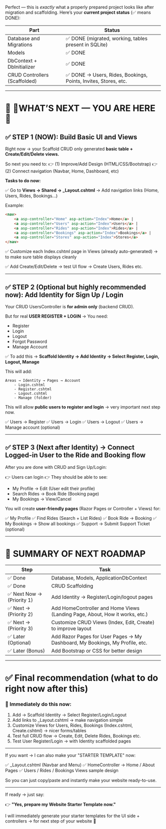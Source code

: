 Perfect — this is *exactly* what a properly prepared project looks like after migration and scaffolding.
Here’s your **current project status** (✅ means DONE):

| Part                          | Status                                                         |
| ----------------------------- | -------------------------------------------------------------- |
| Database and Migrations       | ✅ DONE (migrated, working, tables present in SQLite)           |
| Models                        | ✅ DONE                                                         |
| DbContext + DbInitializer     | ✅ DONE                                                         |
| CRUD Controllers (Scaffolded) | ✅ DONE → Users, Rides, Bookings, Points, Invites, Stores, etc. |

---

# 📌 🚦WHAT’S NEXT — YOU ARE HERE 🚦

## ✅ STEP 1 (NOW): Build Basic UI and Views

Right now → your Scaffold CRUD only generated **basic table + Create/Edit/Delete views.**

So next you need to:
👉 (1) Improve/Add Design (HTML/CSS/Bootstrap)
👉 (2) Connect navigation (Navbar, Home, Dashboard, etc)

**Tasks to do now:**

✅ Go to **Views → Shared → \_Layout.cshtml** → Add navigation links (Home, Users, Rides, Bookings...)

Example:

```html
<nav>
    <a asp-controller="Home" asp-action="Index">Home</a> |
    <a asp-controller="Users" asp-action="Index">Users</a> |
    <a asp-controller="Rides" asp-action="Index">Rides</a> |
    <a asp-controller="Bookings" asp-action="Index">Bookings</a> |
    <a asp-controller="Stores" asp-action="Index">Stores</a>
</nav>
```

✅ Customize each Index.cshtml page in Views (already auto-generated) → to make sure table displays cleanly

✅ Add Create/Edit/Delete → test UI flow → Create Users, Rides etc.

---

## ✅ STEP 2 (Optional but highly recommended now): Add Identity for Sign Up / Login

Your CRUD UsersController is **for admin only** (backend CRUD).

But for real **USER REGISTER + LOGIN** → You need:

* Register
* Login
* Logout
* Forgot Password
* Manage Account

✅ To add this → **Scaffold Identity → Add Identity → Select Register, Login, Logout, Manage**

This will add:

```
Areas → Identity → Pages → Account
    - Login.cshtml
    - Register.cshtml
    - Logout.cshtml
    - Manage (folder)
```

This will allow **public users to register and login** → very important next step now.

✅ Users → Register
✅ Users → Login
✅ Users → Logout
✅ Users → Manage account (optional)

---

## ✅ STEP 3 (Next after Identity) → Connect Logged-in User to the Ride and Booking flow

After you are done with CRUD and Sign Up/Login:

👉 Users can login
👉 They should be able to see:

* My Profile → Edit (User edit their profile)
* Search Rides → Book Ride (Booking page)
* My Bookings → View/Cancel

You will create **user-friendly pages** (Razor Pages or Controller + Views) for:

✅ My Profile
✅ Find Rides (Search + List Rides)
✅ Book Ride → Booking
✅ My Bookings → Show all bookings
✅ Support → Submit Support Ticket (optional)

---

# 📌 SUMMARY OF NEXT ROADMAP

| Step                      | Task                                                                         |
| ------------------------- | ---------------------------------------------------------------------------- |
| ✅ Done                    | Database, Models, ApplicationDbContext                                       |
| ✅ Done                    | CRUD Scaffolding                                                             |
| ✅ Next Now → (Priority 1) | Add Identity → Register/Login/logout pages                                   |
| ✅ Next → (Priority 2)     | Add HomeController and Home Views (Landing Page, About, How it works, etc.)  |
| ✅ Next → (Priority 3)     | Customize CRUD Views (Index, Edit, Create) to improve layout                 |
| ✅ Later (Optional)        | Add Razor Pages for User Pages → My Dashboard, My Bookings, My Profile, etc. |
| ✅ Later (Bonus)           | Add Bootstrap or CSS for better design                                       |

---

# ✅ Final recommendation (what to do right now after this)

### 📌 Immediately do this now:

1. Add → Scaffold Identity → Select Register/Login/Logout
2. Add links to \_Layout.cshtml → make navigation simple
3. Customize Views for Users, Rides, Bookings (Index.cshtml, Create.cshtml) → nicer forms/tables
4. Test full CRUD flow → Create, Edit, Delete Rides, Bookings etc.
5. Test User Register/Login → with Identity scaffolded pages

---

If you want → I can also make your "STARTER TEMPLATE" now:

✅ \_Layout.cshtml (Navbar and Menu)
✅ HomeController → Home / About Pages
✅ Users / Rides / Bookings Views sample design

So you can just copy/paste and instantly make your website ready-to-use.

---

If ready → just say:

👉 **"Yes, prepare my Website Starter Template now."**

I will immediately generate your starter templates for the UI side + controllers → for next step of your website 🚀
